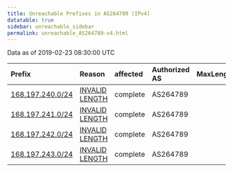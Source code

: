 ```yaml
---
title: Unreachable Prefixes in AS264789 (IPv4)
datatable: true
sidebar: unreachable_sidebar
permalink: unreachable_AS264789-v4.html
---
```


Data as of 2019-02-23 08:30:00 UTC


<div class="datatable-begin"></div>

| Prefix                                                     | Reason                                                                                                      | affected   | Authorized AS   |   MaxLength | Anchor                                         |   unreachable /24s |
|:-----------------------------------------------------------|:------------------------------------------------------------------------------------------------------------|:-----------|:----------------|------------:|:-----------------------------------------------|-------------------:|
| [168.197.240.0/24](https://stat.ripe.net/168.197.240.0/24) | [INVALID LENGTH](https://rpki-validator.ripe.net/announcement-preview?asn=AS264789&prefix=168.197.240.0/24) | complete   | AS264789        |          22 | [LACNIC](unreachable_LACNIC_RPKI_Root-v4.html) |                  1 |
| [168.197.241.0/24](https://stat.ripe.net/168.197.241.0/24) | [INVALID LENGTH](https://rpki-validator.ripe.net/announcement-preview?asn=AS264789&prefix=168.197.241.0/24) | complete   | AS264789        |          22 | [LACNIC](unreachable_LACNIC_RPKI_Root-v4.html) |                  1 |
| [168.197.242.0/24](https://stat.ripe.net/168.197.242.0/24) | [INVALID LENGTH](https://rpki-validator.ripe.net/announcement-preview?asn=AS264789&prefix=168.197.242.0/24) | complete   | AS264789        |          22 | [LACNIC](unreachable_LACNIC_RPKI_Root-v4.html) |                  1 |
| [168.197.243.0/24](https://stat.ripe.net/168.197.243.0/24) | [INVALID LENGTH](https://rpki-validator.ripe.net/announcement-preview?asn=AS264789&prefix=168.197.243.0/24) | complete   | AS264789        |          22 | [LACNIC](unreachable_LACNIC_RPKI_Root-v4.html) |                  1 |

<div class="datatable-end"></div>